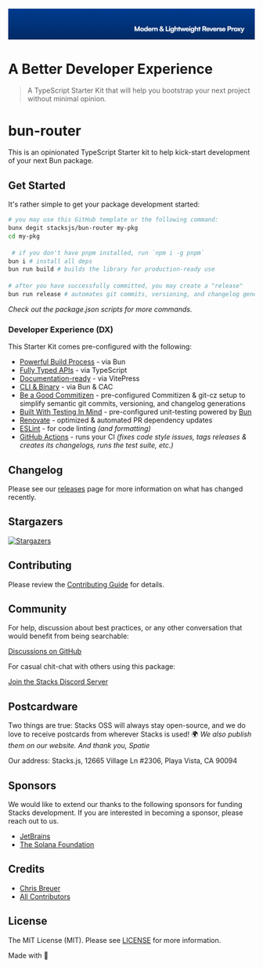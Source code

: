 <p align="center"><img src="https://github.com/stacksjs/rpx/blob/main/.github/art/cover.jpg?raw=true" alt="Social Card of this repo"></p>

# A Better Developer Experience

> A TypeScript Starter Kit that will help you bootstrap your next project without minimal opinion.

# bun-router

This is an opinionated TypeScript Starter kit to help kick-start development of your next Bun package.

## Get Started

It's rather simple to get your package development started:

```bash
# you may use this GitHub template or the following command:
bunx degit stacksjs/bun-router my-pkg
cd my-pkg

 # if you don't have pnpm installed, run `npm i -g pnpm`
bun i # install all deps
bun run build # builds the library for production-ready use

# after you have successfully committed, you may create a "release"
bun run release # automates git commits, versioning, and changelog generations
```

_Check out the package.json scripts for more commands._

### Developer Experience (DX)

This Starter Kit comes pre-configured with the following:

- [Powerful Build Process](https://github.com/oven-sh/bun) - via Bun
- [Fully Typed APIs](https://www.typescriptlang.org/) - via TypeScript
- [Documentation-ready](https://vitepress.dev/) - via VitePress
- [CLI & Binary](https://www.npmjs.com/package/bunx) - via Bun & CAC
- [Be a Good Commitizen](https://www.npmjs.com/package/git-cz) - pre-configured Commitizen & git-cz setup to simplify semantic git commits, versioning, and changelog generations
- [Built With Testing In Mind](https://bun.sh/docs/cli/test) - pre-configured unit-testing powered by [Bun](https://bun.sh/docs/cli/test)
- [Renovate](https://renovatebot.com/) - optimized & automated PR dependency updates
- [ESLint](https://eslint.org/) - for code linting _(and formatting)_
- [GitHub Actions](https://github.com/features/actions) - runs your CI _(fixes code style issues, tags releases & creates its changelogs, runs the test suite, etc.)_

## Changelog

Please see our [releases](https://github.com/stacksjs/stacks/releases) page for more information on what has changed recently.

## Stargazers

[![Stargazers](https://starchart.cc/stacksjs/bun-router.svg?variant=adaptive)](https://starchart.cc/stacksjs/bun-router)

## Contributing

Please review the [Contributing Guide](https://github.com/stacksjs/contributing) for details.

## Community

For help, discussion about best practices, or any other conversation that would benefit from being searchable:

[Discussions on GitHub](https://github.com/stacksjs/stacks/discussions)

For casual chit-chat with others using this package:

[Join the Stacks Discord Server](https://discord.gg/stacksjs)

## Postcardware

Two things are true: Stacks OSS will always stay open-source, and we do love to receive postcards from wherever Stacks is used! 🌍 _We also publish them on our website. And thank you, Spatie_

Our address: Stacks.js, 12665 Village Ln #2306, Playa Vista, CA 90094

## Sponsors

We would like to extend our thanks to the following sponsors for funding Stacks development. If you are interested in becoming a sponsor, please reach out to us.

- [JetBrains](https://www.jetbrains.com/)
- [The Solana Foundation](https://solana.com/)

## Credits

- [Chris Breuer](https://github.com/chrisbbreuer)
- [All Contributors](https://github.com/stacksjs/rpx/graphs/contributors)

## License

The MIT License (MIT). Please see [LICENSE](https://github.com/stacksjs/bun-router/tree/main/LICENSE.md) for more information.

Made with 💙

<!-- Badges -->

<!-- [codecov-src]: https://img.shields.io/codecov/c/gh/stacksjs/rpx/main?style=flat-square
[codecov-href]: https://codecov.io/gh/stacksjs/rpx -->
